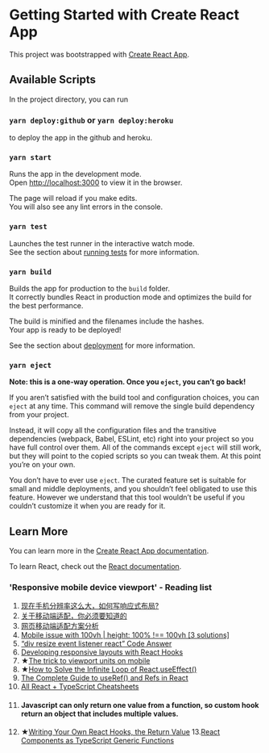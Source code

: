 # Getting Started with Create React App

This project was bootstrapped with [Create React App](https://github.com/facebook/create-react-app).

## Available Scripts

In the project directory, you can run

### `yarn deploy:github` or `yarn deploy:heroku`

to deploy the app in the github and heroku.

### `yarn start`

Runs the app in the development mode.\
Open [http://localhost:3000](http://localhost:3000) to view it in the browser.

The page will reload if you make edits.\
You will also see any lint errors in the console.

### `yarn test`

Launches the test runner in the interactive watch mode.\
See the section about [running tests](https://facebook.github.io/create-react-app/docs/running-tests) for more
information.

### `yarn build`

Builds the app for production to the `build` folder.\
It correctly bundles React in production mode and optimizes the build for the best performance.

The build is minified and the filenames include the hashes.\
Your app is ready to be deployed!

See the section about [deployment](https://facebook.github.io/create-react-app/docs/deployment) for more information.

### `yarn eject`

**Note: this is a one-way operation. Once you `eject`, you can’t go back!**

If you aren’t satisfied with the build tool and configuration choices, you can `eject` at any time. This command will
remove the single build dependency from your project.

Instead, it will copy all the configuration files and the transitive dependencies (webpack, Babel, ESLint, etc) right
into your project so you have full control over them. All of the commands except `eject` will still work, but they will
point to the copied scripts so you can tweak them. At this point you’re on your own.

You don’t have to ever use `eject`. The curated feature set is suitable for small and middle deployments, and you
shouldn’t feel obligated to use this feature. However we understand that this tool wouldn’t be useful if you couldn’t
customize it when you are ready for it.

## Learn More

You can learn more in
the [Create React App documentation](https://facebook.github.io/create-react-app/docs/getting-started).

To learn React, check out the [React documentation](https://reactjs.org/).

### 'Responsive mobile device viewport' - Reading list

1. [现在手机分辨率这么大，如何写响应式布局?](https://www.zhihu.com/question/35221839)
2. [关于移动端适配，你必须要知道的](https://juejin.cn/post/6844903845617729549)
3. [网页移动端适配方案分析](https://open-hl.toutiao.com/a6978716661700493837/?utm_source=vivoliulanqi_12&utm_medium=webview&utm_campaign=open&label=related_news&item_id=6978716661700493837&gy=ee9443dd92ec16cfbce30809dc232ee962a76f7d14a31ddc70d8d6b7fce2e2f8248cb2d8f7bb8db5583849adecc4397b159f7b2252431c501396b0df1beb565371180c43554009c4a12779813971319786ae5ff1b58a96a44fa0e4e1ad18e3565b769c7338057883e231bc92919fc0acd55f6463ad14f68a6cb9ed624cbc5f581e6632541ea2a738e3a45efaffce98d7&crypt=6337&req_id=20210629043347010212145022354086A0&fr=normal&vivoRcdMark=1&from_gid=6956064470951002657&channel_id=88805669586)
4. [Mobile issue with 100vh | height: 100% !== 100vh [3 solutions]](https://dev.to/admitkard/mobile-issue-with-100vh-height-100-100vh-3-solutions-3nae)
5. [“div resize event listener react” Code Answer](https://www.codegrepper.com/code-examples/javascript/div+resize+event+listener+react)
6. [Developing responsive layouts with React Hooks](https://blog.logrocket.com/developing-responsive-layouts-with-react-hooks/)
7. ★[The trick to viewport units on mobile](https://css-tricks.com/the-trick-to-viewport-units-on-mobile/)
8. ★[How to Solve the Infinite Loop of React.useEffect()](https://dmitripavlutin.com/react-useeffect-infinite-loop/)
9. [The Complete Guide to useRef() and Refs in React](https://dmitripavlutin.com/react-useref-guide/)
10. [All React + TypeScript Cheatsheets](https://github.com/typescript-cheatsheets/react)
11. #### Javascript can only return one value from a function, so custom hook return an object that includes multiple values.
12. ★[Writing Your Own React Hooks, the Return Value](https://dev.to/namick/writing-your-own-react-hooks-the-return-value-3lp6)
13.[React Components as TypeScript Generic Functions](https://javascript.plainenglish.io/react-components-as-typescript-generic-functions-8aa83afff597)